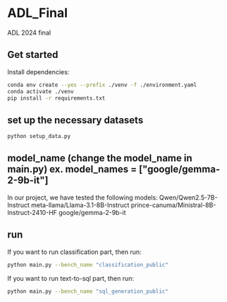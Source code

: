 # ADL_Final

ADL 2024 final

## Get started

Install dependencies:

```sh
conda env create --yes --prefix ./venv -f ./environment.yaml
conda activate ./venv
pip install -r requirements.txt
```

## set up the necessary datasets

```sh
python setup_data.py
```

## model_name (change the model_name in main.py) ex.  model_names = ["google/gemma-2-9b-it"]

In our project, we have tested the following models:
Qwen/Qwen2.5-7B-Instruct
meta-llama/Llama-3.1-8B-Instruct
prince-canuma/Ministral-8B-Instruct-2410-HF
google/gemma-2-9b-it

## run

If you want to run classification part, then run:

```sh
python main.py --bench_name "classification_public"
```

If you want to run text-to-sql part, then run:

```sh
python main.py --bench_name "sql_generation_public"
```
